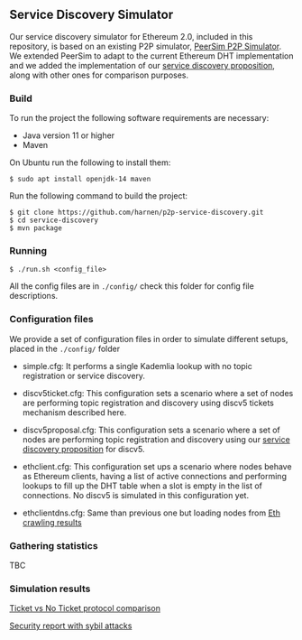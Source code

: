 ## Service Discovery Simulator

Our service discovery simulator for Ethereum 2.0, included in this repository, is based on an existing P2P simulator, [PeerSim P2P Simulator](http://peersim.sourceforge.net/). We extended PeerSim to adapt to the current Ethereum DHT implementation and we added the implementation of our  [service discovery proposition](#service-discovery-proposition), along with other ones for comparison purposes.

### Build

To run the project the following software requirements are necessary:

* Java version 11 or higher
* Maven

On Ubuntu run the following to install them:

```shell
$ sudo apt install openjdk-14 maven
```

Run the following command to build the project:

```shell
$ git clone https://github.com/harnen/p2p-service-discovery.git
$ cd service-discovery
$ mvn package
```

### Running
  
```shell
$ ./run.sh <config_file>
```

All the config files are in `./config/` check this folder for config file descriptions. 

### Configuration files

We provide a set of configuration files in order to simulate different setups, placed in the `./config/` folder

* simple.cfg: It performs a single Kademlia lookup with no topic registration or service discovery.

* discv5ticket.cfg: This configuration sets a scenario where a set of nodes are performing topic registration and discovery using discv5 tickets mechanism described here.

* discv5proposal.cfg: This configuration sets a scenario where a set of nodes are performing topic registration and discovery using our [service discovery proposition](#service-discovery-proposition) for discv5.

* ethclient.cfg: This configuration set ups a scenario where nodes behave as Ethereum clients, having a list of active connections and performing lookups to fill up the DHT table when a slot is empty in the list of connections. No discv5 is simulated in this configuration yet.

* ethclientdns.cfg: Same than previous one but loading nodes from 
[Eth crawling results](https://github.com/ethereum/discv4-dns-lists)

### Gathering statistics

TBC

### Simulation results

[Ticket vs No Ticket protocol comparison](doc/report/report.md)

[Security report with sybil attacks](doc/security_report/report.md)
